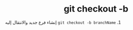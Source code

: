 <div dir = "rtl">

# git checkout -b
1. ```git checkout -b branchName```
إنشاء فرع جديد والانتقال إليه

</div>
